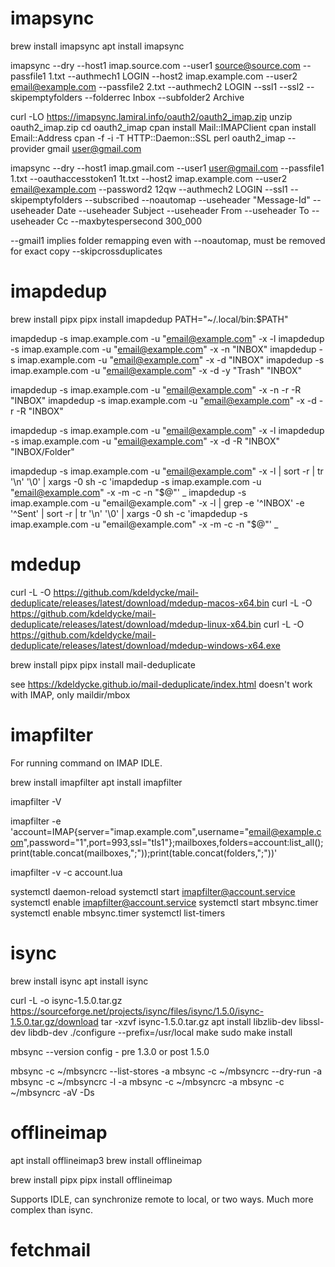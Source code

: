 
# imapsync

brew install imapsync
apt install imapsync

imapsync --dry --host1 imap.source.com --user1 source@source.com --passfile1 1.txt --authmech1 LOGIN --host2 imap.example.com --user2 email@example.com --passfile2 2.txt --authmech2 LOGIN --ssl1 --ssl2 --skipemptyfolders --folderrec Inbox --subfolder2 Archive

curl -LO https://imapsync.lamiral.info/oauth2/oauth2_imap.zip
unzip oauth2_imap.zip
cd oauth2_imap
cpan install Mail::IMAPClient
cpan install Email::Address
cpan -f -i -T HTTP::Daemon::SSL
perl oauth2_imap --provider gmail user@gmail.com

imapsync --dry --host1 imap.gmail.com --user1 user@gmail.com --passfile1 1.txt --oauthaccesstoken1 1t.txt --host2 imap.example.com --user2 email@example.com --password2 12qw --authmech2 LOGIN --ssl1 --skipemptyfolders --subscribed --noautomap --useheader "Message-Id" --useheader Date --useheader Subject --useheader From --useheader To --useheader Cc --maxbytespersecond 300_000

--gmail1 implies folder remapping even with --noautomap, must be removed for exact copy
--skipcrossduplicates

# imapdedup

brew install pipx
pipx install imapdedup
PATH="~/.local/bin:$PATH"

imapdedup -s imap.example.com -u "email@example.com" -x -l
imapdedup -s imap.example.com -u "email@example.com" -x -n "INBOX"
imapdedup -s imap.example.com -u "email@example.com" -x -d "INBOX"
imapdedup -s imap.example.com -u "email@example.com" -x -d -y "Trash" "INBOX"

imapdedup -s imap.example.com -u "email@example.com" -x -n -r -R "INBOX"
imapdedup -s imap.example.com -u "email@example.com" -x -d -r -R "INBOX"

imapdedup -s imap.example.com -u "email@example.com" -x -l
imapdedup -s imap.example.com -u "email@example.com" -x -d -R "INBOX" "INBOX/Folder"

imapdedup -s imap.example.com -u "email@example.com" -x -l | sort -r | tr '\n' '\0' | xargs -0 sh -c 'imapdedup -s imap.example.com -u "email@example.com" -x -m -c -n "$@"' _
imapdedup -s imap.example.com -u "email@example.com" -x -l | grep -e '^INBOX' -e '^Sent' | sort -r | tr '\n' '\0' | xargs -0 sh -c 'imapdedup -s imap.example.com -u "email@example.com" -x -m -c -n "$@"' _

# mdedup

curl -L -O https://github.com/kdeldycke/mail-deduplicate/releases/latest/download/mdedup-macos-x64.bin
curl -L -O https://github.com/kdeldycke/mail-deduplicate/releases/latest/download/mdedup-linux-x64.bin
curl -L -O https://github.com/kdeldycke/mail-deduplicate/releases/latest/download/mdedup-windows-x64.exe

brew install pipx
pipx install mail-deduplicate

see https://kdeldycke.github.io/mail-deduplicate/index.html
doesn't work with IMAP, only maildir/mbox

# imapfilter

For running command on IMAP IDLE.

brew install imapfilter
apt install imapfilter

imapfilter -V

imapfilter -e 'account=IMAP{server="imap.example.com",username="email@example.com",password="1",port=993,ssl="tls1"};mailboxes,folders=account:list_all();print(table.concat(mailboxes,";"));print(table.concat(folders,";"))'

imapfilter -v -c account.lua

systemctl daemon-reload
systemctl start imapfilter@account.service
systemctl enable imapfilter@account.service
systemctl start mbsync.timer
systemctl enable mbsync.timer
systemctl list-timers

# isync

brew install isync
apt install isync

curl -L -o isync-1.5.0.tar.gz https://sourceforge.net/projects/isync/files/isync/1.5.0/isync-1.5.0.tar.gz/download
tar -xzvf isync-1.5.0.tar.gz
apt install libzlib-dev libssl-dev libdb-dev
./configure --prefix=/usr/local
make
sudo make install

mbsync --version
config - pre 1.3.0 or post 1.5.0

mbsync -c ~/mbsyncrc --list-stores -a
mbsync -c ~/mbsyncrc --dry-run -a
mbsync -c ~/mbsyncrc -l -a
mbsync -c ~/mbsyncrc -a
mbsync -c ~/mbsyncrc -aV -Ds

# offlineimap

apt install offlineimap3
brew install offlineimap

brew install pipx
pipx install offlineimap

Supports IDLE, can synchronize remote to local, or two ways. Much more complex than isync.

# fetchmail
